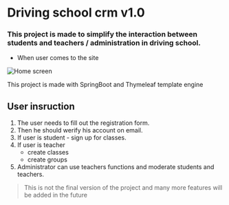 # Driving school crm v1.0
### This project is made to simplify the interaction between students and teachers / administration in driving school.

- When user comes to the site

![Home screen](https://user-images.githubusercontent.com/50050960/127661417-7631beca-ff97-4701-b13d-6f8c5a7dacd4.png)

This project is made with SpringBoot and Thymeleaf template engine

## User insruction

1. The user needs to fill out the registration form.
2. Then he should werify his account on email.
3. If user is student - sign up for classes.
4. If user is teacher
    - create classes
    - create groups
5. Administrator can use teachers functions and moderate students and teachers.

>This is not the final version of the project and many more features will be added in the future
